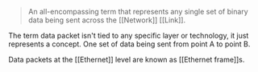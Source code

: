 
>An all-encompassing term that represents any single set of binary data being sent across the [[Network]] [[Link]].

The term data packet isn't tied to any specific layer or technology, it just represents a concept. One set of data being sent from point A to point B.

Data packets at the [[Ethernet]] level are known as [[Ethernet frame]]s.
